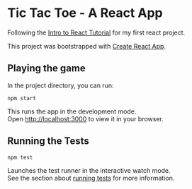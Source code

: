 # Tic Tac Toe - A React App
Following the [Intro to React Tutorial](https://reactjs.org/tutorial/tutorial.html) for my first react project.

This project was bootstrapped with [Create React App](https://github.com/facebook/create-react-app).

## Playing the game

In the project directory, you can run:

`npm start`

This runs the app in the development mode.\
Open [http://localhost:3000](http://localhost:3000) to view it in your browser.

## Running the Tests

`npm test`

Launches the test runner in the interactive watch mode.\
See the section about [running tests](https://facebook.github.io/create-react-app/docs/running-tests) for more information.

